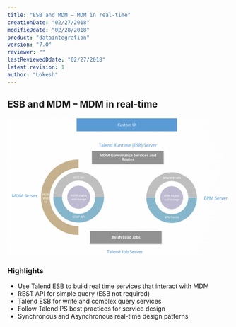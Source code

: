 ```yaml
---
title: "ESB and MDM – MDM in real-time"
creationDate: "02/27/2018"
modifieDdate: "02/28/2018"
product: "dataintegration"
version: "7.0"
reviewer: ""
lastReviewedDdate: "02/27/2018"
latest.revision: 1
author: "Lokesh"
---
```


## ESB and MDM – MDM in real-time

![0][0]

### Highlights
- Use Talend ESB to build real time services that interact with MDM
- REST API for simple query (ESB not required)
- Talend ESB for write and complex query services
- Follow Talend PS best practices for service design
- Synchronous and Asynchronous real-time design patterns


<!-- links -->
[0]: ./../../../../resources/images/mdm/mdm-real-time.png "MDM Real Time"
